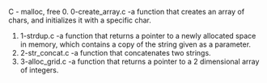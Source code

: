 C - malloc, free
  0. 0-create_array.c -a function that creates an array of chars, and initializes it with a specific char.
  1. 1-strdup.c -a function that returns a pointer to a newly allocated space in memory, which contains a copy of the string given as a parameter.
  2. 2-str_concat.c -a function that concatenates two strings.
  3. 3-alloc_grid.c -a function that returns a pointer to a 2 dimensional array of integers.
